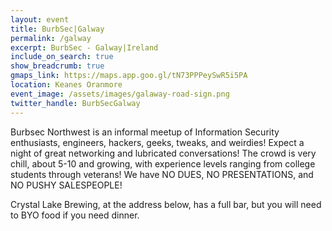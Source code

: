 ```yaml
---
layout: event
title: BurbSec|Galway
permalink: /galway
excerpt: BurbSec - Galway|Ireland
include_on_search: true
show_breadcrumb: true
gmaps_link: https://maps.app.goo.gl/tN73PPPeySwR5i5PA
location: Keanes Oranmore
event_image: /assets/images/galaway-road-sign.png
twitter_handle: BurbSecGalway
---
```


Burbsec Northwest is an informal meetup of Information Security enthusiasts,
engineers, hackers, geeks, tweaks, and weirdies! Expect a night of great
networking and lubricated conversations! The crowd is very chill, about 5-10
and growing, with experience levels ranging from college students through
veterans! We have NO DUES, NO PRESENTATIONS, and NO PUSHY SALESPEOPLE!

Crystal Lake Brewing, at the address below, has a full bar, but you will need
to BYO food if you need dinner.
